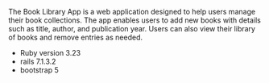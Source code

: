 The Book Library App is a web application designed to help users manage their book collections. The app enables users to add new books with details such as title, author, and publication year. Users can also view their library of books and remove entries as needed.

* Ruby version 3.23
* rails   7.1.3.2
* bootstrap 5

  








